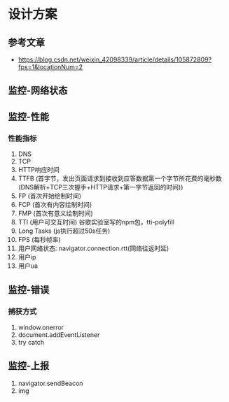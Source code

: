 # 设计方案
## 参考文章
* <https://blog.csdn.net/weixin_42098339/article/details/105872809?fps=1&locationNum=2>

## 监控-网络状态


## 监控-性能

### 性能指标
1. DNS
2. TCP
3. HTTP响应时间
4. TTFB (首字节，发出页面请求到接收到应答数据第一个字节所花费的毫秒数(DNS解析+TCP三次握手+HTTP请求+第一字节返回的时间))
5. FP  (首次开始绘制时间)
6. FCP (首次有内容绘制时间)
7. FMP (首次有意义绘制时间)
8. TTI (用户可交互时间) 谷歌实验室写的npm包，tti-polyfill
9. Long Tasks (js执行超过50s任务)
10. FPS (每秒帧率)
10. 用户网络状态: navigator.connection.rtt(网络往返时延)
11. 用户ip
12. 用户ua


## 监控-错误

### 捕获方式
1. window.onerror
2. document.addEventListener
3. try catch


## 监控-上报
1. navigator.sendBeacon
2. img
